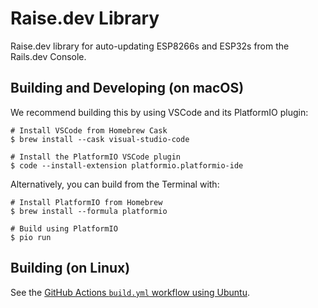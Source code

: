 # Raise.dev Library

Raise.dev library for auto-updating ESP8266s and ESP32s from the Rails.dev Console.

## Building and Developing (on macOS)

We recommend building this by using VSCode and its PlatformIO plugin:

```console
# Install VSCode from Homebrew Cask
$ brew install --cask visual-studio-code

# Install the PlatformIO VSCode plugin
$ code --install-extension platformio.platformio-ide
```

Alternatively, you can build from the Terminal with:

```console
# Install PlatformIO from Homebrew
$ brew install --formula platformio

# Build using PlatformIO
$ pio run
```

## Building (on Linux)

See the [GitHub Actions `build.yml` workflow using Ubuntu](https://github.com/raisedevs/raise-dev-library/blob/main/.github/workflows/build.yml).
